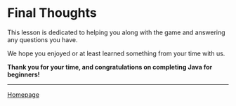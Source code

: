 # Final Thoughts

This lesson is dedicated to helping you along with the game and answering any questions you have.

We hope you enjoyed or at least learned something from your time with us.

**Thank you for your time, and congratulations on completing Java for beginners!**

---
[Homepage](../index.md)
